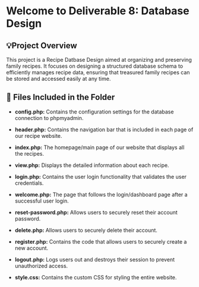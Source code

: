 # Welcome to Deliverable 8: Database Design

## 💡Project Overview

This project is a Recipe Datbase Design aimed at organizing and preserving family recipes. It focuses on designing a structured database schema to efficiently manages recipe data, ensuring that treasured family recipes can be stored and accessed easily at any time.

## 📁 Files Included in the Folder

-   **config.php:** Contains the configuration settings for the database connection to phpmyadmin.

-   **header.php:** Contains the navigation bar that is included in each page of our recipe website.

-   **index.php:** The homepage/main page of our website that displays all the recipes.

-   **view.php:** Displays the detailed information about each recipe.

-   **login.php:** Contains the user login functionality that validates the user credentials.

-   **welcome.php:** The page that follows the login/dashboard page after a successful user login.

-   **reset-password.php:** Allows users to securely reset their account password.

-   **delete.php:** Allows users to securely delete their account.

-   **register.php:** Contains the code that allows users to securely create a new account.

-   **logout.php:** Logs users out and destroys their session to prevent unauthorized access.

-   **style.css:** Contains the custom CSS for styling the entire website.